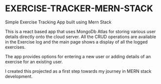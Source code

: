 # EXERCISE-TRACKER-MERN-STACK
Simple Exercise Tracking App built using Mern Stack

This is a react based app that uses MongoDb Atlas for storing various user details directly onto the cloud server.
All the CRUD operations are available in the Exercise log and the main page shows a display of all the logged exercises.

The app provides options for entering a new user or adding details of an exercise for an existing user.

I created this projected as a first step towards my journey in MERN stack development.
